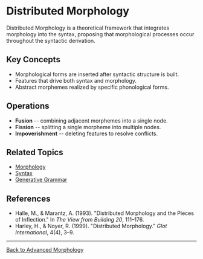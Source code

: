 # Distributed Morphology

Distributed Morphology is a theoretical framework that integrates morphology into the syntax, proposing that morphological processes occur throughout the syntactic derivation.

## Key Concepts

- Morphological forms are inserted after syntactic structure is built.
- Features that drive both syntax and morphology.
- Abstract morphemes realized by specific phonological forms.

## Operations

- **Fusion** -- combining adjacent morphemes into a single node.
- **Fission** -- splitting a single morpheme into multiple nodes.
- **Impoverishment** -- deleting features to resolve conflicts.


## Related Topics

- [Morphology](../README.md)
- [Syntax](../../Syntax/README.md)
- [Generative Grammar](../../Syntax/Advanced/Generative-Grammar.md)

## References

- Halle, M., & Marantz, A. (1993). "Distributed Morphology and the Pieces of Inflection." In *The View from Building 20*, 111–176.
- Harley, H., & Noyer, R. (1999). "Distributed Morphology." *Glot International*, 4(4), 3–9.

---

[Back to Advanced Morphology](README.md)
